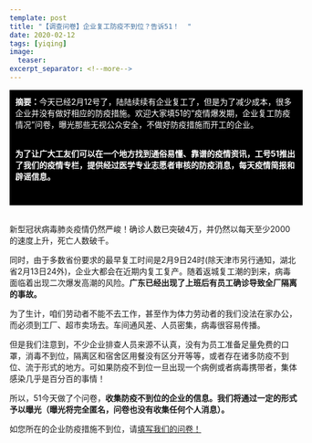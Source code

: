 ```yaml
---
template: post
title: "【调查问卷】企业复工防疫不到位？告诉51！  "
date: 2020-02-12
tags: [yiqing]
image:
  teaser: 
excerpt_separator: <!--more-->
---
```


<div style="width:98%;padding:10px;background-color:black;color:white;margin:0;">
<strong>摘要：</strong>今天已经2月12号了，陆陆续续有企业复工了，但是为了减少成本，很多企业并没有做好相应的防疫措施。欢迎大家填51的“疫情爆发期，企业复工防疫情况”问卷，曝光那些无视公众安全，不做好防疫措施而开工的企业。<br><br>

<strong>为了让广大工友们可以在一个地方找到通俗易懂、靠谱的疫情资讯，工号51推出了我们的疫情专栏，提供经过医学专业志愿者审核的防疫消息，每天疫情简报和辟谣信息。</strong><br><br>
</div><br>

新型冠状病毒肺炎疫情仍然严峻！确诊人数已突破4万，并仍然以每天至少2000的速度上升，死亡人数破千。

同时，由于多数省份要求的最早复工时间是2月9日24时(除天津市另行通知，湖北省2月13日24外)，企业大都会在近期内复工复产。随着返城复工潮的到来，病毒面临着出现二次爆发高潮的风险。**广东已经出现了上班后有员工确诊导致全厂隔离的事故。**

为了生计，咱们劳动者不能不去工作，甚至作为体力劳动者的我们没法在家办公，而必须到工厂、超市卖场去。车间通风差、人员密集，病毒很容易传播。

但是我们注意到，不少企业排查人员来源不认真，没有为员工准备足量免费的口罩，消毒不到位，隔离区和宿舍区用餐没有区分开等等，或者存在诸多防疫不到位、流于形式的地方。可如果防疫不到位一旦出现一个病例或者病毒携带者，集体感染几乎是百分百的事情！

所以，51今天做了个问卷，**收集防疫不到位的企业的信息。我们将通过一定的形式予以曝光（曝光将完全匿名，问卷也没有收集任何个人消息）。**

如您所在的企业防疫措施不到位，请<a href="https://www.wjx.cn/m/56843664.aspx">填写我们的问卷！</a>

